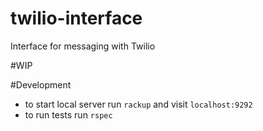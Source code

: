 # twilio-interface
Interface for messaging with Twilio

#WIP

#Development

- to start local server run `rackup` and visit `localhost:9292`
- to run tests run `rspec`

